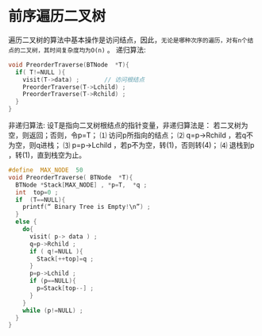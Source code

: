 # 前序遍历二叉树

遍历二叉树的算法中基本操作是访问结点，因此，`无论是哪种次序的遍历，对有n个结点的二叉树，其时间复杂度均为O(n)` 。
递归算法:

```c++
void PreorderTraverse(BTNode  *T){  
  if( T!=NULL ){  
    visit(T->data) ;       // 访问根结点
    PreorderTraverse(T->Lchild) ;
    PreorderTraverse(T->Rchild) ;     
  }
}
```

非递归算法:
设T是指向二叉树根结点的指针变量，非递归算法是：
若二叉树为空，则返回；否则，令p=T；
⑴ 访问p所指向的结点；
⑵ q=p->Rchild ，若q不为空，则q进栈；
⑶ p=p->Lchild ，若p不为空，转(1)，否则转(4)；
⑷ 退栈到p ，转(1)，直到栈空为止。
```c++
#define  MAX_NODE  50
void PreorderTraverse( BTNode  *T){  
  BTNode *Stack[MAX_NODE] , *p=T,  *q ;
  int  top=0 ;
  if  (T==NULL){  
    printf(“ Binary Tree is Empty!\n”) ;
  }
  else {  
    do{  
      visit( p-> data ) ;   
      q=p->Rchild ; 
      if ( q!=NULL ){  
        Stack[++top]=q ;
      }          
      p=p->Lchild ; 
      if (p==NULL){ 
        p=Stack[top--] ;  
      }  
    }
    while (p!=NULL) ;
  }
}
```